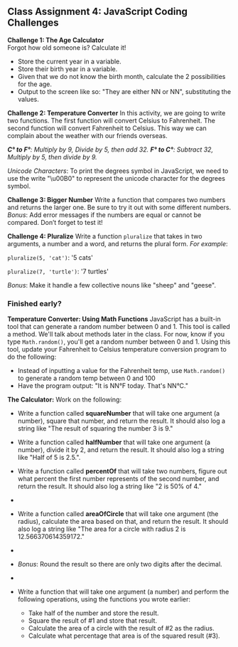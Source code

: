 ## Class Assignment 4: JavaScript Coding Challenges
**Challenge 1: The Age Calculator**  
Forgot how old someone is? Calculate it!
- Store the current year in a variable.
- Store their birth year in a variable.
- Given that we do not know the birth month, calculate the 2 possibilities for the age. 
- Output to the screen like so: "They are either NN or NN", substituting the values.

**Challenge 2: Temperature Converter** 
In this activity, we are going to write two functions. The first function will convert Celsius to Fahrenheit. The second function will convert Fahrenheit to Celsius.  This way we can complain about the weather with our friends overseas.

_**C° to F°**: Multiply by 9, Divide by 5, then add 32._ 
_**F° to C°**: Subtract 32, Multiply by 5, then divide by 9._

_Unicode Characters_: To print the degrees symbol in JavaScript, we need to use the write "\u00B0" to represent the unicode character for the degrees symbol. 

**Challenge 3: Bigger Number**
Write a function that compares two numbers and returns the larger one. Be sure to try it out with some different numbers. 
_Bonus_: Add error messages if the numbers are equal or cannot be compared. Don’t forget to test it! 

**Challenge 4: Pluralize**
Write a function `pluralize` that takes in two arguments, a number and a word, and returns the plural form. 
_For example_:

`pluralize(5, 'cat')`: '5 cats' 

`pluralize(7, 'turtle')`: '7 turtles'

_Bonus_: Make it handle a few collective nouns like "sheep" and "geese".

### Finished early?

**Temperature Converter: Using Math Functions** 
JavaScript has a built-in tool that can generate a random number between 0 and 1. This tool is called a method. We'll talk about methods later in the class. For now, know if you type `Math.random()`, you'll get a random number between 0 and 1.
Using this tool, update your Fahrenheit to Celsius temperature conversion program to do the following:
- Instead of inputting a value for the Fahrenheit temp, use `Math.random()` to generate a random temp between 0 and 100
- Have the program output: "It is NN°F today. That's NN°C."

**The Calculator:** 
Work on the following:  
- Write a function called **squareNumber** that will take one argument (a number), square that number, and return the result. It should also log a string like "The result of squaring the number 3 is 9."

- Write a function called **halfNumber** that will take one argument (a number), divide it by 2, and return the result. It should also log a string like "Half of 5 is 2.5.".

- Write a function called **percentOf** that will take two numbers, figure out what percent the first number represents of the second number, and return the result. It should also log a string like "2 is 50% of 4."
- 
- Write a function called **areaOfCircle** that will take one argument (the radius), calculate the area based on that, and return the result. It should also log a string like "The area for a circle with radius 2 is 12.566370614359172."
- 
- _Bonus_: Round the result so there are only two digits after the decimal.
- 
- Write a function that will take one argument (a number) and perform the following operations, using the functions you wrote earlier:
  - Take half of the number and store the result.
  - Square the result of #1 and store that result.
  - Calculate the area of a circle with the result of #2 as the radius.
  - Calculate what percentage that area is of the squared result (#3).